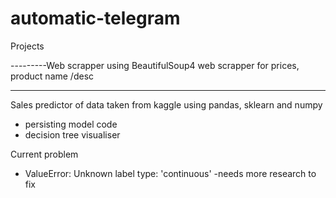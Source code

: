 # automatic-telegram
Projects

---------Web scrapper using BeautifulSoup4
web scrapper for prices, product name /desc


---------
Sales predictor of data taken from kaggle using pandas, sklearn and numpy

- persisting model code
- decision tree visualiser

Current problem
- ValueError: Unknown label type: 'continuous'
    -needs more research to fix

